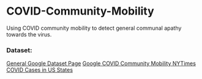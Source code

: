 # COVID-Community-Mobility
Using COVID community mobility to detect general communal apathy towards the virus.


### Dataset:
[General Google Dataset Page](https://datasetsearch.research.google.com/search?query=coronavirus%20covid-19&docid=cvSzkOso7uLmvxeRAAAAAA%3D%3D)
[Google COVID Community Mobility ](https://www.google.com/covid19/mobility/)
[NYTimes COVID Cases in US States](https://github.com/nytimes/covid-19-data)
